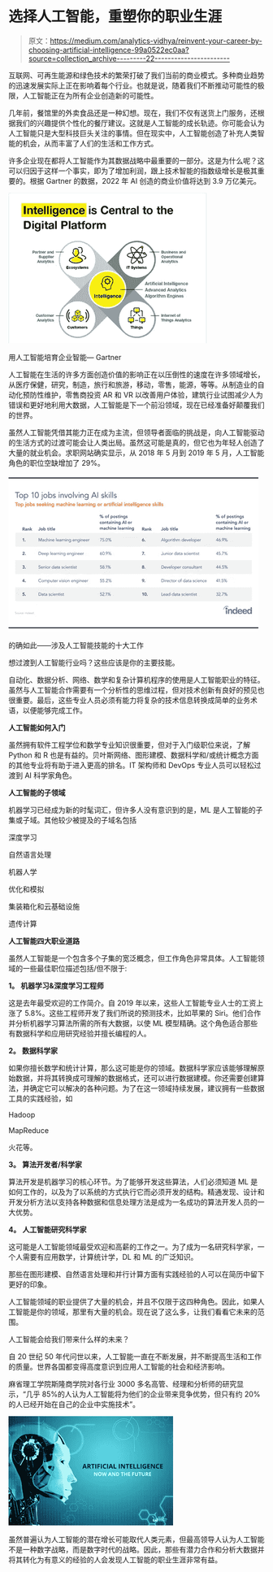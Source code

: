 # 选择人工智能，重塑你的职业生涯

> 原文：<https://medium.com/analytics-vidhya/reinvent-your-career-by-choosing-artificial-intelligence-99a0522ec0aa?source=collection_archive---------22----------------------->

互联网、可再生能源和绿色技术的繁荣打破了我们当前的商业模式。多种商业趋势的迅速发展实际上正在影响着每个行业。也就是说，随着我们不断推动可能性的极限，人工智能正在为所有企业创造新的可能性。

几年前，餐馆里的外卖食品还是一种幻想。现在，我们不仅有送货上门服务，还根据我们的兴趣提供个性化的餐厅建议。这就是人工智能的成长轨迹。你可能会认为人工智能只是大型科技巨头关注的事情。但在现实中，人工智能创造了补充人类智能的机会，从而丰富了人们的生活和工作方式。

许多企业现在都将人工智能作为其数据战略中最重要的一部分。这是为什么呢？这可以归因于这样一个事实，即为了增加利润，跟上技术智能的指数级增长是极其重要的。根据 Gartner 的数据，2022 年 AI 创造的商业价值将达到 3.9 万亿美元。

![](img/0e71bbc4aa6a4dc2d37a6b0f091c4c98.png)

用人工智能培育企业智能— Gartner

人工智能在生活的许多方面创造价值的影响正在以压倒性的速度在许多领域增长，从医疗保健，研究，制造，旅行和旅游，移动，零售，能源，等等。从制造业的自动化预防性维护，零售商投资 AR 和 VR 以改善用户体验，建筑行业试图减少人为错误和更好地利用大数据，人工智能是下一个前沿领域，现在已经准备好颠覆我们的世界。

虽然人工智能凭借其能力正在成为主流，但领导者面临的挑战是，向人工智能驱动的生活方式的过渡可能会让人类出局。虽然这可能是真的，但它也为年轻人创造了大量的就业机会。求职网站确实显示，从 2018 年 5 月到 2019 年 5 月，人工智能角色的职位空缺增加了 29%。

![](img/7bae0cad8c37e8f4c10c1a84a9f1d01a.png)

的确如此——涉及人工智能技能的十大工作

想过渡到人工智能行业吗？这些应该是你的主要技能。

自动化、数据分析、网络、数学和复杂计算机程序的使用是人工智能职业的特征。虽然与人工智能合作需要有一个分析性的思维过程，但对技术创新有良好的预见也很重要。最后，这些专业人员必须有能力将复杂的技术信息转换成简单的业务术语，以便能够完成工作。

**人工智能如何入门**

虽然拥有软件工程学位和数学专业知识很重要，但对于入门级职位来说，了解 Python 和 R 也是有益的。贝叶斯网络、图形建模、数据科学和/或统计概念方面的其他专业将有助于进入更高的排名。IT 架构师和 DevOps 专业人员可以轻松过渡到 AI 科学家角色。

**人工智能的子领域**

机器学习已经成为新的时髦词汇，但许多人没有意识到的是，ML 是人工智能的子集或子域。其他较少被提及的子域名包括

深度学习

自然语言处理

机器人学

优化和模拟

集装箱化和云基础设施

遗传计算

**人工智能四大职业道路**

虽然人工智能是一个包含多个子集的宽泛概念，但工作角色非常具体。人工智能领域的一些最佳职位描述包括/但不限于:

**1。** **机器学习&深度学习工程师**

这是去年最受欢迎的工作简介。自 2019 年以来，这些人工智能专业人士的工资上涨了 5.8%。这些工程师开发了我们所说的预测技术，比如苹果的 Siri。他们合作并分析机器学习算法所需的所有大数据，以使 ML 模型精确。这个角色适合那些有数据科学和应用研究经验并擅长编程的人。

**2。** **数据科学家**

如果你擅长数学和统计计算，那么这可能是你的领域。数据科学家应该能够理解原始数据，并将其转换成可理解的数据格式，还可以进行数据建模。你还需要创建算法，并确定它可以解决的各种问题。为了在这一领域持续发展，建议拥有一些数据工具的实践经验，如

Hadoop

MapReduce

火花等。

**3。** **算法开发者/科学家**

算法开发是机器学习的核心环节。为了能够开发这些算法，人们必须知道 ML 是如何工作的，以及为了以系统的方式执行它而必须开发的结构。精通发现、设计和开发分析方法以支持各种数据和信息处理方法是成为一名成功的算法开发人员的一大优势。

**4。** **人工智能研究科学家**

这可能是人工智能领域最受欢迎和高薪的工作之一。为了成为一名研究科学家，一个人需要有应用数学，计算统计学，DL 和 ML 的广泛知识。

那些在图形建模、自然语言处理和并行计算方面有实践经验的人可以在简历中留下更好的印象。

人工智能领域的职业提供了大量的机会，并且不仅限于这四种角色。因此，如果人工智能是你的领域，那里有大量的机会。现在说了这么多，让我们看看它未来的范围。

人工智能会给我们带来什么样的未来？

自 20 世纪 50 年代问世以来，人工智能一直在不断发展，并不断提高生活和工作的质量。世界各国都变得高度意识到应用人工智能的社会和经济影响。

麻省理工学院斯隆商学院对各行业 3000 多名高管、经理和分析师的研究显示，“几乎 85%的人认为人工智能将为他们的企业带来竞争优势，但只有约 20%的人已经开始在自己的企业中实施技术”。

![](img/2b6fcc463f270d28f74a6295f8fefffc.png)

虽然普遍认为人工智能的潜在增长可能取代人类元素，但最高领导人认为人工智能不是一种数字战略，而是数字时代的战略。因此，那些有潜力合作和分析大数据并将其转化为有意义的经验的人会发现人工智能的职业生涯非常有益。
